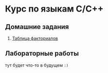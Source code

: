 # Курс по языкам C/C++  

## Домашние задания  
1. [Таблица факториалов](https://github.com/solonitski/my-study-at-ITMO/tree/main/cpp-course/HWs/HW1)  


## Лабораторные работы  
тут будет что-то в будущем `:)`